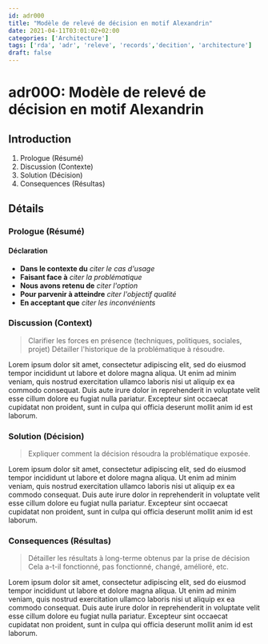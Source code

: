 ```yaml
---
id: adr000
title: "Modèle de relevé de décision en motif Alexandrin"
date: 2021-04-11T03:01:02+02:00
categories: ['Architecture']
tags: ['rda', 'adr', 'releve', 'records','decition', 'architecture']
draft: false
---
```


# adr00O: Modèle de relevé de décision en motif Alexandrin


## Introduction

1. Prologue (Résumé)
2. Discussion (Contexte)
3. Solution (Décision)
4. Consequences (Résultas)

## Détails

### Prologue (Résumé)

#### Déclaration

* **Dans le contexte du** _citer le cas d'usage_
* **Faisant face à** _citer la problématique_
* **Nous avons retenu de** _citer l'option_
* **Pour parvenir à atteindre** _citer l'objectif qualité_
* **En acceptant que** _citer les inconvénients_

### Discussion (Context)

> Clarifier les forces en présence (techniques, politiques, sociales, projet)
> Détailler l'historique de la problématique à résoudre.

Lorem ipsum dolor sit amet, consectetur adipiscing elit, sed do eiusmod tempor incididunt ut labore et dolore magna aliqua. Ut enim ad minim veniam, quis nostrud exercitation ullamco laboris nisi ut aliquip ex ea commodo consequat. Duis aute irure dolor in reprehenderit in voluptate velit esse cillum dolore eu fugiat nulla pariatur. Excepteur sint occaecat cupidatat non proident, sunt in culpa qui officia deserunt mollit anim id est laborum.

### Solution (Décision)

> Expliquer comment la décision résoudra la problématique exposée.

Lorem ipsum dolor sit amet, consectetur adipiscing elit, sed do eiusmod tempor incididunt ut labore et dolore magna aliqua. Ut enim ad minim veniam, quis nostrud exercitation ullamco laboris nisi ut aliquip ex ea commodo consequat. Duis aute irure dolor in reprehenderit in voluptate velit esse cillum dolore eu fugiat nulla pariatur. Excepteur sint occaecat cupidatat non proident, sunt in culpa qui officia deserunt mollit anim id est laborum.

### Consequences (Résultas)

> Détailler les résultats à long-terme obtenus par la prise de décision
> Cela a-t-il fonctionné, pas fonctionné, changé, amélioré, etc.

Lorem ipsum dolor sit amet, consectetur adipiscing elit, sed do eiusmod tempor incididunt ut labore et dolore magna aliqua. Ut enim ad minim veniam, quis nostrud exercitation ullamco laboris nisi ut aliquip ex ea commodo consequat. Duis aute irure dolor in reprehenderit in voluptate velit esse cillum dolore eu fugiat nulla pariatur. Excepteur sint occaecat cupidatat non proident, sunt in culpa qui officia deserunt mollit anim id est laborum.
